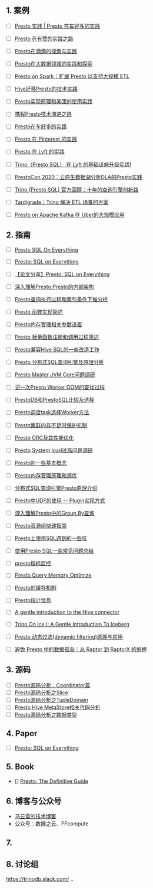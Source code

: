 
## 1. 案例

- [ ] [Presto 实践 | Presto 在车好多的实践](https://mp.weixin.qq.com/s/X37A0JLdma_FP8Zt42Rzjw)
- [ ] [Presto 在有赞的实践之路](https://mp.weixin.qq.com/s/p7x6Mg1u4nB4h4IefY_qsA)
- [ ] [Presto在滴滴的探索与实践](https://mp.weixin.qq.com/s/9KVdfVZ3O9A2-3pUB0BJZQ)
- [ ] [Presto在大数据领域的实践和探索](https://mp.weixin.qq.com/s/mnElO5Sau1VXLnhICKNdyA)
- [ ] [Presto on Spark：扩展 Presto 以支持大规模 ETL](https://mp.weixin.qq.com/s/k29ueidmvmLAt-fEXOdwlg)
- [ ] [Hive迁移Presto的技术实践](https://segmentfault.com/a/1190000021236204)
- [ ] [Presto实现原理和美团的使用实践](https://tech.meituan.com/2014/06/16/presto.html)
- [ ] [携程Presto技术演进之路](https://cloud.tencent.com/developer/article/1157134)
- [ ] [Presto在车好多的实践](https://mp.weixin.qq.com/s/Bmqv54sVZgTqQ82I_RfmsA)
- [ ] [Presto 在 Pinterest 的实践](https://mp.weixin.qq.com/s/kWyis9hzib9ElJnEc6TqXg)
- [ ] [Presto 在 Lyft 的实践](https://mp.weixin.qq.com/s/NXF1x9uMLGs707pB8Vl7qA)
- [ ] [Trino（Presto SQL） 在 Lyft 的基础设施升级实践!](https://mp.weixin.qq.com/s/KhlZWCrfoLdWr2cYJIBP1Q)
- [ ] [PrestoCon 2020：云原生数据湖分析DLA的Presto实践](https://mp.weixin.qq.com/s/kBHPo2W8KecfHh51jq6C1A)
- [ ] [Trino (Presto SQL) 官方回顾：十年的查询引擎创新路](https://mp.weixin.qq.com/s/mmOF9nfkNSYYgvrxiIK7Kg)
- [ ] [Tardigrade：Trino 解决 ETL 场景的方案](https://mp.weixin.qq.com/s/aSqYZuEGCzZA8IK12i--Lw)
- [ ] [Presto on Apache Kafka 在 Uber的大规模应用](https://mp.weixin.qq.com/s/UWnZ-wA2LxRVddvTpKIrlQ)





## 2. 指南

- [ ] [Presto SQL On Everything](https://blog.csdn.net/u012802702/article/details/106227441)
- [ ] [Presto: SQL on Everything](https://www.jianshu.com/p/de0a1de9f26e)
- [ ] [【论文分享】Presto: SQL on Everything](https://mp.weixin.qq.com/s/DBaUI5kBgNJ1pUqFVsbM-w)
- [ ] [深入理解Presto:Presto的内部架构](https://mp.weixin.qq.com/s/g8_gPvewpk5aMWjXqVVwzw)
- [ ] [Presto查询执行过程和索引条件下推分析](https://mp.weixin.qq.com/s/HHDadRG2sZv8GQbr_hhs1w)
- [ ] [Presto 函数实现简述](https://mp.weixin.qq.com/s/1Z_qik61N3hKwWqG8QR69w)
- [ ] [Presto内存管理相关参数设置](https://mp.weixin.qq.com/s/wuavXdEQMuQbqanLl9YXfA)
- [ ] [Presto 标量函数注册和调用过程简述](https://mp.weixin.qq.com/s/vd65OVeIOH7YFQ0QOAmsUg)
- [ ] [Presto兼容Hive SQL的一些改造工作](https://mp.weixin.qq.com/s/qVuzP8ixbkJGdAGZQfDbUw)
- [ ] [Presto 分布式SQL查询引擎及原理分析](https://mp.weixin.qq.com/s/T94keSvu13UN1JWzOD3rXA)
- [ ] [Presto Master JVM Core问题调研](https://mp.weixin.qq.com/s/z4XuP4j4OA98cHVnOzRv8Q)
- [ ] [记一次Presto Worker OOM的查找过程](https://mp.weixin.qq.com/s/pa-id0QBIQmZcufiF5D6Ww)
- [ ] [PrestoDB和PrestoSQL比较及选择](https://mp.weixin.qq.com/s/oy-MD9ZZdsXfK3eYwJMfuA)
- [ ] [Presto调度task选择Worker方法](https://mp.weixin.qq.com/s/N7zvXCj3rrdJwBVcgwVS2Q)
- [ ] [Presto集群内存不足时保护机制](https://mp.weixin.qq.com/s/v1fKDczZsW-J6QQXYOSFIg)
- [ ] [Presto ORC及其性能优化](https://mp.weixin.qq.com/s/S1aaLrIcQICFVSmICs3GSA)
- [ ] [Presto System load过高问题调研](https://mp.weixin.qq.com/s/OK39zkUj-kJfY6HYixj_Lw)
- [ ] [Presto的一些基本概念](https://mp.weixin.qq.com/s/x9TL3UwQk3VGJyc-5rbDSQ)
- [ ] [Presto内存管理原理和调优](https://mp.weixin.qq.com/s/buPNtNeAhmPzHwAqpdHqQw)
- [ ] [分布式SQL查询引擎Presto原理介绍](https://mp.weixin.qq.com/s/pwA3O7kjnNkM4FFvb0z4tA)
- [ ] [Presto中UDF的使用 -- Plugin实现方式](https://www.jianshu.com/p/972c6fb4459c)
- [ ] [深入理解Presto中的Group By查询](https://zhuanlan.zhihu.com/p/67742519?utm_source=wechat_timeline)
- [ ] [Presto资源组快速指南](https://segmentfault.com/a/1190000021385120)
- [ ] [Presto上使用SQL遇到的一些坑](https://segmentfault.com/a/1190000013120454)
- [ ] [使用Presto SQL一些常见问题总结](https://segmentfault.com/a/1190000013615017)
- [ ] [presto指标监控](https://blog.csdn.net/zhou12314/article/details/102945286)
- [ ] [Presto Query Memory Optimize](https://archongum.cn/2019/08/21/presto-query-memory-optimze/)
- [ ] [Presto的缓存机制](https://zhuanlan.zhihu.com/p/196398077)
- [ ] [Presto统计信息](https://cloud.tencent.com/developer/article/1730053)
- [ ] [A gentle introduction to the Hive connector](https://trino.io/blog/2020/10/20/intro-to-hive-connector.html)
- [ ] [Trino On Ice I: A Gentle Introduction To Iceberg](https://trino.io/blog/2021/04/27/a-gentle-introduction-to-iceberg.html)
- [ ] [Presto 动态过滤(dynamic filtering)原理与应用](https://mp.weixin.qq.com/s/9zu6_yv8zcj8gJsMrOGZhg)
- [ ] [避免 Presto 中的数据孤岛：从 Raptor 到 RaptorX 的旅程](https://mp.weixin.qq.com/s/7pr1blfEm-JdHWHuH5FAGQ)


## 3. 源码

- [ ] [Presto源码分析：Coordinator篇](https://www.infoq.cn/article/VNe0A9yKszPCmp32akCa)
- [ ] [Presto源码分析之Slice](https://mp.weixin.qq.com/s/hFtsi5C_nsiKbhLRwZZNmw)
- [ ] [Presto源码分析之TupleDomain](https://mp.weixin.qq.com/s/L0srOHfmDEOpPOEY630TMg)
- [ ] [Presto Hive MetaStore相关代码分析](https://zhuanlan.zhihu.com/p/109033118)
- [ ] [Presto源码分析之数据类型](https://zhuanlan.zhihu.com/p/52713533)

## 4. Paper

- [ ] [Presto: SQL on Everything](https://research.fb.com/wp-content/uploads/2019/03/Presto-SQL-on-Everything.pdf)

## 5. Book

- [] [Presto: The Definitive Guide](https://learning.oreilly.com/library/view/presto-the-definitive/9781492044260/)

## 6. 博客与公众号

- [马云雷的技术博客](https://mayunlei.github.io/tags/presto/)
- 公众号：数据之云、FFcompute

## 7.

## 8. 讨论组

https://trinodb.slack.com/
..
